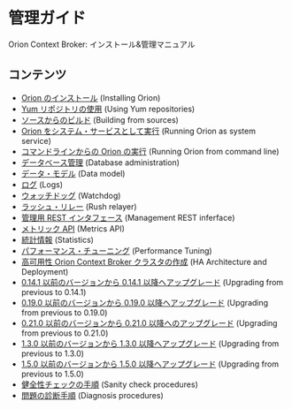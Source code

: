 
# 管理ガイド

Orion Context Broker: インストール&管理マニュアル

## コンテンツ

* [Orion のインストール](install.md) (Installing Orion)
* [Yum リポジトリの使用](yum.md) (Using Yum repositories)
* [ソースからのビルド](build_source.md) (Building from sources)
* [Orion をシステム・サービスとして実行](running.md) (Running Orion as system service)
* [コマンドラインからの Orion の実行](cli.md) (Running Orion from command line)
* [データベース管理](database_admin.md) (Database administration)
* [データ・モデル](database_model.md) (Data model)
* [ログ](logs.md) (Logs)
* [ウォッチドッグ](watchdog.md) (Watchdog)
* [ラッシュ・リレー](rush.md) (Rush relayer)
* [管理用 REST インタフェース](management_api.md) (Management REST inferface)
* [メトリック API](metrics_api.md) (Metrics API)
* [統計情報](statistics.md) (Statistics)
* [パフォーマンス・チューニング](perf_tuning.md) (Performance Tuning)
* [高可用性 Orion Context Broker クラスタの作成](extra/ha.md) (HA Architecture and Deployment)
* [0.14.1 以前のバージョンから 0.14.1 以降へアップグレード](upgrading_crossing_0-14-1.md) (Upgrading from previous to 0.14.1)
* [0.19.0 以前のバージョンから 0.19.0 以降へアップグレード](upgrading_crossing_0-19-0.md) (Upgrading from previous to 0.19.0)
* [0.21.0 以前のバージョンから 0.21.0 以降へのアップグレード](upgrading_crossing_0-21-0.md) (Upgrading from previous to 0.21.0)
* [1.3.0 以前のバージョンから 1.3.0 以降へアップグレード](upgrading_crossing_1-3-0.md) (Upgrading from previous to 1.3.0)
* [1.5.0 以前のバージョンから 1.5.0 以降へアップグレード](upgrading_crossing_1-5-0.md) (Upgrading from previous to 1.5.0)
* [健全性チェックの手順](sanity_check.md) (Sanity check procedures)
* [問題の診断手順](diagnosis.md) (Diagnosis procedures)
